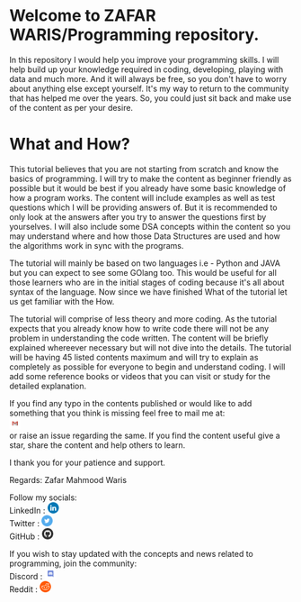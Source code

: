 # Welcome to ZAFAR WARIS/Programming repository.

In this repository I would help you improve your programming skills. I will help build up your knowledge required in coding, developing, playing with data and much more. And it will always be free, so you don't have to worry about anything else except yourself. It's my way to return to the community that has helped me over the years. So, you could just sit back and make use of the content as per your desire.

# What and How?

This tutorial believes that you are not starting from scratch and know the basics of programming. I will try to make the content as beginner friendly as possible but it would be best if you already have some basic knowledge of how a program works. The content will include examples as well as test questions which I will be providing answers of. But it is recommended to only look at the answers after you try to answer the questions first by yourselves. I will also include some DSA concepts within the content so you may understand where and how those Data Structures are used and how the algorithms work in sync with the programs. 

The tutorial will mainly be based on two  languages i.e - Python and JAVA but you can expect to see some GOlang too. This would be useful for all those learners who are in the initial stages of coding because it's all about syntax of the language. Now since we have finished What of the tutorial let us get familiar with the How.

The tutorial will comprise of less theory and more coding. As the tutorial expects that you already know how to write code there will not be any problem in understanding the code written. The content will be briefly explained whereever necessary but will not dive into the details. The tutorial will be having 45 listed contents maximum and will try to explain as completely as possible for everyone to begin and understand coding. I will add some reference books or videos that you can visit or study for the detailed explanation.

If you find any typo in the contents published or would like to add something that you think is missing feel free to mail me at: <br><a href="bus.zmw@gmail.com"><img src="https://raw.githubusercontent.com/zmwaris1/logos/main/Gmail.svg" alt="GMail" height="20" width="20"></a><br> or raise an issue regarding the same. If you find the content useful give a star, share the content and help others to learn.

I thank you for your patience and support.

Regards:
Zafar Mahmood Waris

Follow my socials:<br>
LinkedIn : <a href="https://www.linkedin.com/in/zmwaris1/"><img src="https://raw.githubusercontent.com/zmwaris1/logos/main/LinkedIN.svg" alt="LinkedIN" height="20" width="20"></a><br>
Twitter : <a href="https://twitter.com/Zmwaris"><img src="https://raw.githubusercontent.com/zmwaris1/logos/main/Twitter.svg" alt="Twitter" height="20" width="20"></a><br>
GitHub : <a href="https://github.com/zmwaris1"><img src="https://raw.githubusercontent.com/zmwaris1/logos/main/Github.svg" alt="Github" height="20" width="20"></a>

If you wish to stay updated with the concepts and news related to programming, join the community:<br>
Discord : <a href="https://discord.gg/yD4JbuNr"><img src="https://raw.githubusercontent.com/zmwaris1/logos/main/Discord.svg" alt="Discord" height="20" width="20"></a><br>
Reddit : <a href="https://www.reddit.com/user/zmwaris1"><img src="https://raw.githubusercontent.com/zmwaris1/logos/main/Reddit.svg" alt="Reddit" height="20" width="20"></a><br>
